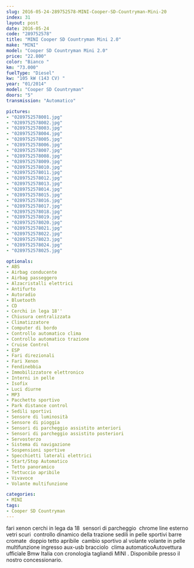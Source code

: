 ```yaml
---
slug: 2016-05-24-289752578-MINI-Cooper-SD-Countryman-Mini-20
index: 31
layout: post
date: 2016-05-24
code: "289752578"
title: "MINI Cooper SD Countryman Mini 2.0"
make: "MINI"
model: "Cooper SD Countryman Mini 2.0"
price: "22.800"
color: "Bianco "
km: "73.000"
fuelType: "Diesel"
kw: "105 kW (143 CV) "
year: "01/2014"
model: "Cooper SD Countryman"
doors: "5"
transmission: "Automatico"

pictures:
- "0289752578001.jpg"
- "0289752578002.jpg"
- "0289752578003.jpg"
- "0289752578004.jpg"
- "0289752578005.jpg"
- "0289752578006.jpg"
- "0289752578007.jpg"
- "0289752578008.jpg"
- "0289752578009.jpg"
- "0289752578010.jpg"
- "0289752578011.jpg"
- "0289752578012.jpg"
- "0289752578013.jpg"
- "0289752578014.jpg"
- "0289752578015.jpg"
- "0289752578016.jpg"
- "0289752578017.jpg"
- "0289752578018.jpg"
- "0289752578019.jpg"
- "0289752578020.jpg"
- "0289752578021.jpg"
- "0289752578022.jpg"
- "0289752578023.jpg"
- "0289752578024.jpg"
- "0289752578025.jpg"

optionals:
- ABS
- Airbag conducente
- Airbag passeggero
- Alzacristalli elettrici
- Antifurto
- Autoradio
- Bluetooth
- CD
- Cerchi in lega 18''
- Chiusura centralizzata
- Climatizzatore
- Computer di bordo
- Controllo automatico clima
- Controllo automatico trazione
- Cruise Control
- ESP
- Fari direzionali
- Fari Xenon
- Fendinebbia
- Immobilizzatore elettronico
- Interni in pelle
- Isofix
- Luci diurne
- MP3
- Pacchetto sportivo
- Park distance control
- Sedili sportivi
- Sensore di luminosità
- Sensore di pioggia
- Sensori di parcheggio assistito anteriori
- Sensori di parcheggio assistito posteriori
- Servosterzo
- Sistema di navigazione
- Sospensioni sportive
- Specchietti laterali elettrici
- Start/Stop Automatico
- Tetto panoramico
- Tettuccio apribile
- Vivavoce
- Volante multifunzione

categories:
- MINI
tags:
- Cooper SD Countryman
---
```

 fari xenon cerchi in lega da 18  sensori di parcheggio  chrome line esterno  vetri scuri  controllo dinamico della trazione sedili in pelle sportivi barre cromate  doppio tetto apribile  cambio sportivo al volante volante in pelle multifunzione ingresso aux-usb bracciolo  clima automaticoAutovettura ufficiale Bmw Italia con cronologia tagliandi MINI . Disponibile presso il nostro concessionario. 